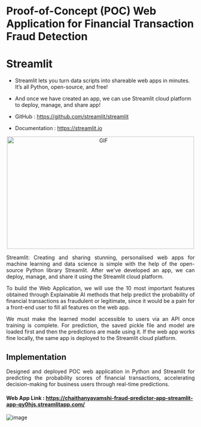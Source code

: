 # Proof-of-Concept (POC) Web Application for Financial Transaction Fraud Detection

# Streamlit

- Streamlit lets you turn data scripts into shareable web apps in minutes. It’s all Python, open-source, and free! 

- And once we have created an app, we can use Streamlit cloud platform to deploy, manage, and share app!

- GitHub : https://github.com/streamlit/streamlit
- Documentation : https://streamlit.io


<p align="center" width="100%">
<img alt="GIF" src="https://user-images.githubusercontent.com/31254745/191481955-fe07e71f-645c-4961-9dbd-ab86bea2d124.png" width = '500' height = '300'>
</p>

<p align = 'justify'> Streamlit: Creating and sharing stunning, personalised web apps for machine learning and data science 
is simple with the help of the open-source Python library Streamlit. After we've developed an app, we 
can deploy, manage, and share it using the Streamlit cloud platform.
</p>

<p align = 'justify'> To build the Web Application, we will use the 10 most important features obtained through Explainable 
AI methods that help predict the probability of financial transactions as fraudulent or legitimate, since it 
would be a pain for a front-end user to fill all features on the web app.
</p>

<p align = 'justify'> We must make the learned model accessible to users via an API once training is complete. For prediction, 
the saved pickle file and model are loaded first and then the predictions are made using it. If the web app 
works fine locally, the same app is deployed to the Streamlit cloud platform.</p>

## Implementation

<p align = 'justify'> Designed and deployed POC web application in Python and Streamlit for predicting the probability scores of financial 
transactions, accelerating decision-making for business users through real-time predictions.
</p>


#### Web App Link : https://chaithanyavamshi-fraud-predictor-app-streamlit-app-qy0hjs.streamlitapp.com/

![image](https://user-images.githubusercontent.com/31254745/191382290-cee8113d-0c7d-407d-b1b0-fa7c628cf780.png)
